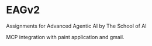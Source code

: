 # EAGv2
Assignments for Advanced Agentic AI by The School of AI

MCP integration with paint application and gmail.

